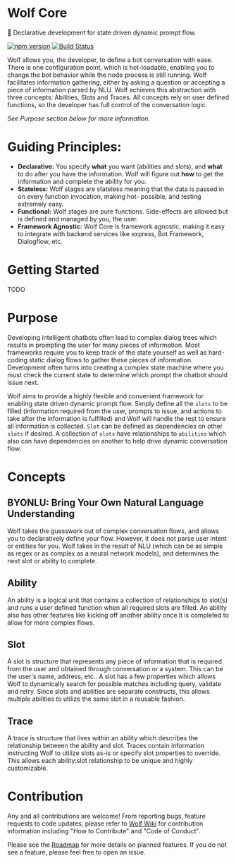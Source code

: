 # Wolf Core
🐺 Declarative development for state driven dynamic prompt flow.

[![npm version](https://badge.fury.io/js/wolf-core.svg)](https://badge.fury.io/js/wolf-core) [![Build Status](https://travis-ci.org/wolf-packs/wolf-core.svg?branch=master)](https://travis-ci.org/wolf-packs/wolf-core)

Wolf allows you, the developer, to define a bot conversation with ease. There is one configuration point, which is hot-loadable, enabling you to change the bot behavior while the node process is still running. Wolf facilitates information gathering, either by asking a question or accepting a piece of information parsed by NLU. Wolf achieves this abstraction with three concepts: Abilities, Slots and Traces. All concepts rely on user defined functions, so the developer has full control of the conversation logic.

_See Purpose section below for more information._

# Guiding Principles:
* **Declarative:** You specify **what** you want (abilities and slots), and **what** to do after you have the information. Wolf will figure out **how** to get the information and complete the ability for you.
* **Stateless:** Wolf stages are stateless meaning that the data is passed in on every function invocation, making hot-
 possible, and testing extremely easy.
* **Functional:** Wolf stages are pure functions.  Side-effects are allowed but is defined and managed by you, the user.
* **Framework Agnostic:** Wolf Core is framework agnostic, making it easy to integrate with backend services like express, Bot Framework, Dialogflow, etc.

# Getting Started
TODO

# Purpose
Developing intelligent chatbots often lead to complex dialog trees which results in prompting the user for many pieces of information. Most frameworks require you to keep track of the state yourself as well as hard-coding static dialog flows to gather these pieces of information. Development often turns into creating a complex state machine where you must check the current state to determine which prompt the chatbot should issue next.

Wolf aims to provide a highly flexible and convenient framework for enabling state driven dynamic prompt flow. Simply define all the `slots` to be filled (information required from the user, prompts to issue, and actions to take after the information is fulfilled) and Wolf will handle the rest to ensure all information is collected. `Slot` can be defined as dependencies on other `slots` if desired. A collection of `slots` have relationships to `abilities` which also can have dependencies on another to help drive dynamic conversation flow.

# Concepts
## BYONLU: Bring Your Own Natural Language Understanding
Wolf takes the guesswork out of complex conversation flows, and allows you to declaratively define your flow. However, it does not parse user intent or entities for you. Wolf takes in the result of NLU (which can be as simple as regex or as complex as a neural network models), and determines the next slot or ability to complete.

## Ability
An ability is a logical unit that contains a collection of relationships to slot(s) and runs a user defined function when all required slots are filled. An ability also has other features like kicking off another ability once it is completed to allow for more complex flows.

## Slot
A slot is structure that represents any piece of information that is required from the user and obtained through conversation or a system. This can be the user's name, address, etc.. A slot has a few properties which allows Wolf to dynamically search for possible matches including query, validate and retry. Since slots and abilities are separate constructs, this allows multiple abilities to utilize the same slot in a reusable fashion.

## Trace
A trace is structure that lives within an ability which describes the relationship between the ability and slot. Traces contain information instructing Wolf to utilize slots as-is or specify slot properties to override. This allows each ability:slot relationship to be unique and highly customizable.

# Contribution
Any and all contributions are welcome! From reporting bugs, feature requests to code updates, please refer to [Wolf Wiki] for contribution information including "How to Contribute" and "Code of Conduct".

Please see the [Roadmap] for more details on planned features. If you do not see a feature, please feel free to open an issue.

[Roadmap]: https://github.com/wolf-packs/wolf-core/wiki/Roadmap
[Wolf Wiki]: https://github.com/wolf-packs/wolf-core/wiki
